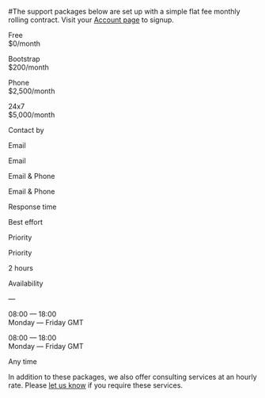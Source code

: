 #The support packages below are set up with a simple flat fee monthly rolling contract. Visit your [Account page](https://app.cloud66.com/support) to signup.



    

        

            


            
Free   
 $0/month

            
Bootstrap   
 $200/month

            
Phone   
 $2,500/month

            
24x7   
 $5,000/month

        

    

    

        

            
Contact by

            
Email

            
Email

            
Email & Phone

            
Email & Phone

        

        

            
Response time

            
Best effort

            
Priority

            
Priority

            
2 hours

        

        

            
Availability

            
&mdash;

            
08:00 &mdash; 18:00   
Monday &mdash; Friday GMT

            
08:00 &mdash; 18:00   
Monday &mdash; Friday GMT

            
Any time

        

    




In addition to these packages, we also offer consulting services at an hourly rate. Please [let us know](mailto:hello@cloud66.com) if you require these services.
